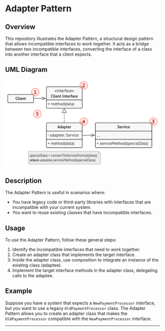 # Adapter Pattern

## Overview

This repository illustrates the Adapter Pattern, a structural design pattern that allows incompatible interfaces to work together. It acts as a bridge between two incompatible interfaces, converting the interface of a class into another interface that a client expects.

## UML Diagram

![Adapter Pattern UML Diagram](https://github.com/ImCoderz/design-pattern-java/blob/main/assets/AdapterUML.png)

## Description

The Adapter Pattern is useful in scenarios where:
- You have legacy code or third-party libraries with interfaces that are incompatible with your current system.
- You want to reuse existing classes that have incompatible interfaces.

## Usage

To use the Adapter Pattern, follow these general steps:

1. Identify the incompatible interfaces that need to work together.
2. Create an adapter class that implements the target interface.
3. Inside the adapter class, use composition to integrate an instance of the existing class (adaptee).
4. Implement the target interface methods in the adapter class, delegating calls to the adaptee.

## Example

Suppose you have a system that expects a `NewPaymentProcessor` interface, but you want to use a legacy `OldPaymentProcessor` class. The Adapter Pattern allows you to create an adapter class that makes the `OldPaymentProcessor` compatible with the `NewPaymentProcessor` interface.

---

